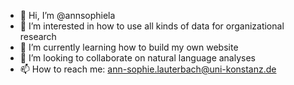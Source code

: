 - 👋 Hi, I’m @annsophiela
- 👀 I’m interested in how to use all kinds of data for organizational research
- 🌱 I’m currently learning how to build my own website
- 💞️ I’m looking to collaborate on natural language analyses
- 📫 How to reach me: ann-sophie.lauterbach@uni-konstanz.de

<!---
annsophiela/annsophiela is a ✨ special ✨ repository because its `README.md` (this file) appears on your GitHub profile.
You can click the Preview link to take a look at your changes.
--->
